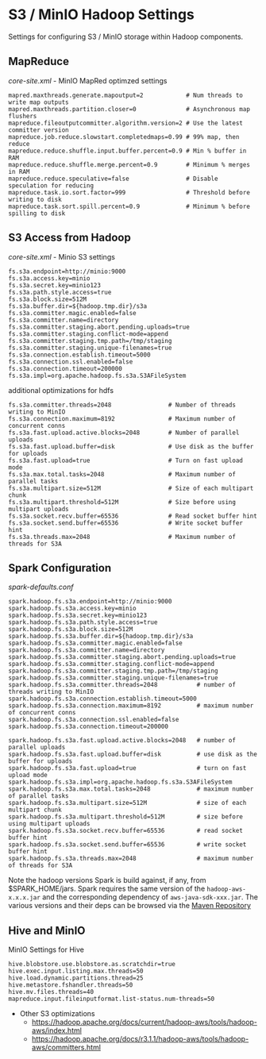 
S3 / MinIO Hadoop Settings
======================

Settings for configuring S3 / MinIO storage within Hadoop components.

## MapReduce

*core-site.xml* - MinIO MapRed optimzed settings
```
mapred.maxthreads.generate.mapoutput=2            # Num threads to write map outputs
mapred.maxthreads.partition.closer=0              # Asynchronous map flushers
mapreduce.fileoutputcommitter.algorithm.version=2 # Use the latest committer version
mapreduce.job.reduce.slowstart.completedmaps=0.99 # 99% map, then reduce
mapreduce.reduce.shuffle.input.buffer.percent=0.9 # Min % buffer in RAM
mapreduce.reduce.shuffle.merge.percent=0.9        # Minimum % merges in RAM
mapreduce.reduce.speculative=false                # Disable speculation for reducing
mapreduce.task.io.sort.factor=999                 # Threshold before writing to disk
mapreduce.task.sort.spill.percent=0.9             # Minimum % before spilling to disk
```

## S3 Access from Hadoop
*core-site.xml*  - Minio S3 settings
```
fs.s3a.endpoint=http://minio:9000
fs.s3a.access.key=minio
fs.s3a.secret.key=minio123
fs.s3a.path.style.access=true
fs.s3a.block.size=512M
fs.s3a.buffer.dir=${hadoop.tmp.dir}/s3a
fs.s3a.committer.magic.enabled=false
fs.s3a.committer.name=directory
fs.s3a.committer.staging.abort.pending.uploads=true
fs.s3a.committer.staging.conflict-mode=append
fs.s3a.committer.staging.tmp.path=/tmp/staging
fs.s3a.committer.staging.unique-filenames=true
fs.s3a.connection.establish.timeout=5000
fs.s3a.connection.ssl.enabled=false
fs.s3a.connection.timeout=200000
fs.s3a.impl=org.apache.hadoop.fs.s3a.S3AFileSystem
```
additional optimizations for hdfs
```
fs.s3a.committer.threads=2048                # Number of threads writing to MinIO
fs.s3a.connection.maximum=8192               # Maximum number of concurrent conns
fs.s3a.fast.upload.active.blocks=2048        # Number of parallel uploads
fs.s3a.fast.upload.buffer=disk               # Use disk as the buffer for uploads
fs.s3a.fast.upload=true                      # Turn on fast upload mode
fs.s3a.max.total.tasks=2048                  # Maximum number of parallel tasks
fs.s3a.multipart.size=512M                   # Size of each multipart chunk
fs.s3a.multipart.threshold=512M              # Size before using multipart uploads
fs.s3a.socket.recv.buffer=65536              # Read socket buffer hint
fs.s3a.socket.send.buffer=65536              # Write socket buffer hint
fs.s3a.threads.max=2048                      # Maximum number of threads for S3A
```

## Spark Configuration

*spark-defaults.conf*
```
spark.hadoop.fs.s3a.endpoint=http://minio:9000
spark.hadoop.fs.s3a.access.key=minio
spark.hadoop.fs.s3a.secret.key=minio123
spark.hadoop.fs.s3a.path.style.access=true
spark.hadoop.fs.s3a.block.size=512M
spark.hadoop.fs.s3a.buffer.dir=${hadoop.tmp.dir}/s3a
spark.hadoop.fs.s3a.committer.magic.enabled=false
spark.hadoop.fs.s3a.committer.name=directory
spark.hadoop.fs.s3a.committer.staging.abort.pending.uploads=true
spark.hadoop.fs.s3a.committer.staging.conflict-mode=append
spark.hadoop.fs.s3a.committer.staging.tmp.path=/tmp/staging
spark.hadoop.fs.s3a.committer.staging.unique-filenames=true
spark.hadoop.fs.s3a.committer.threads=2048           # number of threads writing to MinIO
spark.hadoop.fs.s3a.connection.establish.timeout=5000
spark.hadoop.fs.s3a.connection.maximum=8192          # maximum number of concurrent conns
spark.hadoop.fs.s3a.connection.ssl.enabled=false
spark.hadoop.fs.s3a.connection.timeout=200000

spark.hadoop.fs.s3a.fast.upload.active.blocks=2048   # number of parallel uploads
spark.hadoop.fs.s3a.fast.upload.buffer=disk          # use disk as the buffer for uploads
spark.hadoop.fs.s3a.fast.upload=true                 # turn on fast upload mode
spark.hadoop.fs.s3a.impl=org.apache.hadoop.fs.s3a.S3AFileSystem
spark.hadoop.fs.s3a.max.total.tasks=2048             # maximum number of parallel tasks
spark.hadoop.fs.s3a.multipart.size=512M              # size of each multipart chunk
spark.hadoop.fs.s3a.multipart.threshold=512M         # size before using multipart uploads
spark.hadoop.fs.s3a.socket.recv.buffer=65536         # read socket buffer hint
spark.hadoop.fs.s3a.socket.send.buffer=65536         # write socket buffer hint
spark.hadoop.fs.s3a.threads.max=2048                 # maximum number of threads for S3A
```

Note the hadoop versions Spark is build against, if any, from $SPARK_HOME/jars. 
Spark requires the same version of the `hadoop-aws-x.x.x.jar` and the corresponding 
dependency of `aws-java-sdk-xxx.jar`. The various versions and their deps can be 
browsed via the [Maven Repository](https://mvnrepository.com/artifact/org.apache.hadoop/hadoop-aws)

## Hive and MinIO

MinIO Settings for Hive
```
hive.blobstore.use.blobstore.as.scratchdir=true
hive.exec.input.listing.max.threads=50
hive.load.dynamic.partitions.thread=25
hive.metastore.fshandler.threads=50
hive.mv.files.threads=40
mapreduce.input.fileinputformat.list-status.num-threads=50
```

- Other S3 optimizations 
  - https://hadoop.apache.org/docs/current/hadoop-aws/tools/hadoop-aws/index.html
  - https://hadoop.apache.org/docs/r3.1.1/hadoop-aws/tools/hadoop-aws/committers.html



